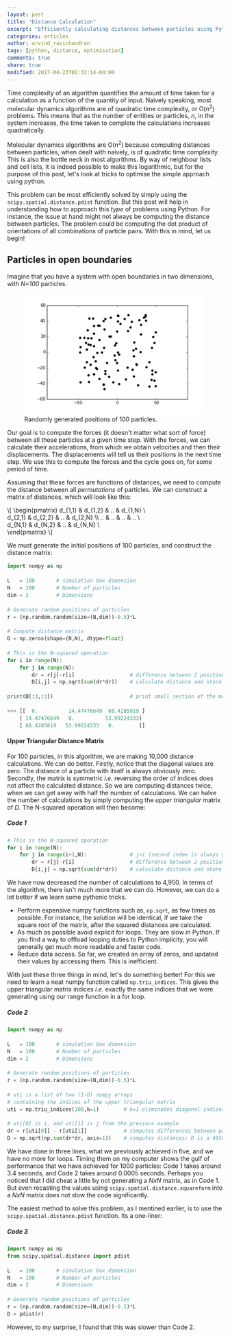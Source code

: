 ```yaml
---
layout: post
title: "Distance Calculation"
excerpt: "Efficiently calculating distances between particles using Python."
categories: articles
author: arvind_ravichandran
tags: [python, distance, optimisation]
comments: true
share: true
modified: 2017-04-23T02:32:14-04:00
---
```


Time complexity of an algorithm quantifies the amount of time taken for a calculation as a function of the quantity of input. Naively speaking, most molecular dynamics algorithms are of quadratic time complexity, or O(n<sup>2</sup>) problems. This means that as the number of entities or particles, _n_, in the system increases, the time taken to complete the calculations increases quadratically. 

Molecular dynamics algorithms are O(n<sup>2</sup>) because computing distances between particles, when dealt with naively, is of quadratic time complexity. This is also the bottle neck in most algorithms. By way of neighbour lists and cell lists, it is indeed possible to make this logarithmic, but for the purpose of this post, let's look at tricks to optimise the simple approach using python.

This problem can be most efficiently solved by simply using the ```scipy.spatial.distance.pdist``` function. But this post will help in understanding how to approach this _type_ of problems using Python. For instance, the issue at hand might not always be computing the distance between particles. The problem could be computing the dot product of orientations of all combinations of particle pairs. With this in mind, let us begin! 

## Particles in open boundaries

Imagine that you have a system with open boundaries in two dimensions, with _N=100_ particles. 

<figure>
<a href="/sandbox/particles.png"><img src="/sandbox/particles.png" alt="image"></a>
<figcaption>Randomly generated positions of 100 particles. </figcaption>
</figure>

Our goal is to compute the forces (it doesn't matter what sort of force) between all these particles at a given time step. With the forces, we can calculate their accelerations, from which we obtain velocities and then their displacements. The displacements will tell us their positions in the next time step. We use this to compute the forces and the cycle goes on, for some period of time.

Assuming that these forces are functions of distances, we need to compute the distance between all _permutations_ of particles. We can construct a matrix of distances, which will look like this:

\\[
\begin{pmatrix} 
d_{1,1}     & d_{1,2} & .. & d_{1,N} \\\
d_{2,1}     & d_{2,2} & .. & d_{2,N} \\\ 
..          & ..      & .. & ..      \\\
d_{N,1}     & d_{N,2} & .. & d_{N,N} \\\
\end{pmatrix}
\\]


We must generate the initial positions of 100 particles, and construct the distance matrix:

```python
import numpy as np

L   = 100       # simulation box dimension
N   = 100       # Number of particles
dim = 2         # Dimensions

# Generate random positions of particles
r = (np.random.random(size=(N,dim))-0.5)*L

# Compute distance matrix
D = np.zeros(shape=(N,N), dtype=float)

# This is the N-squared operation
for i in range(N):
    for j in range(N):
        dr = r[j]-r[i]                  # difference between 2 positions
        D[i,j] = np.sqrt(sum(dr*dr))    # calculate distance and store

print(D[:3,:3])                         # print small section of the matrix

>>> [[  0.          14.47476649  68.4285819 ]
    [ 14.47476649   0.          53.99224333]
    [ 68.4285819   53.99224333   0.        ]]
```
#### Upper Triangular Distance Matrix

For 100 particles, in this algorithm, we are making 10,000 distance calculations. We can do better. Firstly, notice that the diagonal values are zero. The distance of a particle with itself is always obviously zero. Secondly, the matrix is symmetric _i.e._ reversing the order of indices does not affect the calculated distance. So we are computing distances twice, when we can get away with half the number of calculations. We can halve the number of calculations by simply computing the _upper triangular_ matrix of _D_. The N-squared operation will then become:

##### Code 1
```python
# This is the N-squared operation
for i in range(N):
    for j in range(i+1,N):              # j>i (second index is always greater than first)
        dr = r[j]-r[i]                  # difference between 2 positions
        D[i,j] = np.sqrt(sum(dr*dr))    # calculate distance and store
```

We have now decreased the number of calculations to 4,950. In terms of the algorithm, there isn't much more that we can do. However, we can do a lot better if we learn some pythonic tricks. 

* Perform expensive numpy functions such as, ```np.sqrt```, as few times as possible. For instance, the solution will be identical, if we take the square root of the matrix, after the squared distances are calculated.
* As much as possible avoid explicit for loops. They are slow in Python. If you find a way to offload looping duties to Python implicity, you will generally get much more readable and faster code.
* Reduce data access. So far, we created an array of zeros, and updated their values by accessing them. This is inefficient.


With just these three things in mind, let's do something better! For this we need to learn a neat numpy function called ```np.triu_indices```. This gives the upper triangular matrix indices _i.e._ exactly the same indices that we were generating using our range function in a for loop. 

##### Code 2
```python
import numpy as np

L   = 100       # simulation box dimension
N   = 100       # Number of particles
dim = 2         # Dimensions

# Generate random positions of particles
r = (np.random.random(size=(N,dim))-0.5)*L

# uti is a list of two (1-D) numpy arrays  
# containing the indices of the upper triangular matrix
uti = np.triu_indices(100,k=1)        # k=1 eliminates diagonal indices

# uti[0] is i, and uti[1] is j from the previous example 
dr = r[uti[0]] - r[uti[1]]            # computes differences between particle positions
D = np.sqrt(np.sum(dr*dr, axis=1))    # computes distances; D is a 4950 x 1 np array
```

We have done in three lines, what we previously achieved in five, and we have no more for loops. Timing them on my computer shows the gulf of performance that we have achieved for 1000 particles: Code 1 takes around 3.4 seconds, and Code 2 takes around 0.0005 seconds. Perhaps you noticed that I did cheat a little by not generating a _NxN_ matrix, as in Code 1. But even recasting the values using ```scipy.spatial.distance.squareform``` into a _NxN_ matrix does not slow the code significantly.

The easiest method to solve this problem, as I mentined earlier, is to use the ```scipy.spatial.distance.pdist``` function. Its a one-liner: 

##### Code 3
```python
import numpy as np
from scipy.spatial.distance import pdist

L   = 100       # simulation box dimension
N   = 100       # Number of particles
dim = 2         # Dimensions

# Generate random positions of particles
r = (np.random.random(size=(N,dim))-0.5)*L
D = pdist(r)
```

However, to my surprise, I found that this was slower than Code 2.  


